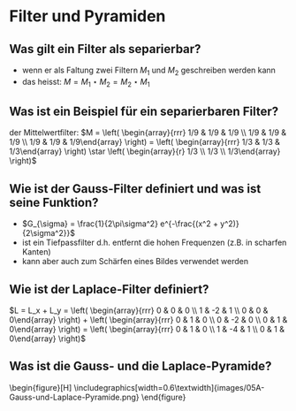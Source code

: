# Filter und Pyramiden

## Was gilt ein Filter als separierbar?
* wenn er als Faltung zwei Filtern $M_1$ und $M_2$ geschreiben werden kann
* das heisst: $M = M_1 \star M_2 = M_2 \star M_1$

## Was ist ein Beispiel für ein separierbaren Filter?
der Mittelwertfilter: $M = \left( \begin{array}{rrr} 1/9 & 1/9 & 1/9 \\ 1/9 & 1/9 & 1/9 \\ 1/9 & 1/9 & 1/9\end{array} \right) = \left( \begin{array}{rrr} 1/3 & 1/3 & 1/3\end{array} \right) \star \left( \begin{array}{r} 1/3 \\ 1/3 \\ 1/3\end{array} \right)$

## Wie ist der Gauss-Filter definiert und was ist seine Funktion?
* $G_{\sigma} = \frac{1}{2\pi\sigma^2} e^{-\frac{(x^2 + y^2)}{2\sigma^2}}$
* ist ein Tiefpassfilter d.h. entfernt die hohen Frequenzen (z.B. in scharfen Kanten)
* kann aber auch zum Schärfen eines Bildes verwendet werden

## Wie ist der Laplace-Filter definiert?
$L = L_x + L_y = \left( \begin{array}{rrr} 0 & 0 & 0 \\ 1 & -2 & 1 \\ 0 & 0 & 0\end{array} \right) + \left( \begin{array}{rrr} 0 & 1 & 0 \\ 0 & -2 & 0 \\ 0 & 1 & 0\end{array} \right) = \left( \begin{array}{rrr} 0 & 1 & 0 \\ 1 & -4 & 1 \\ 0 & 1 & 0\end{array} \right)$

## Was ist die Gauss- und die Laplace-Pyramide?
\begin{figure}[H]
    \includegraphics[width=0.6\textwidth]{images/05A-Gauss-und-Laplace-Pyramide.png}
\end{figure}

